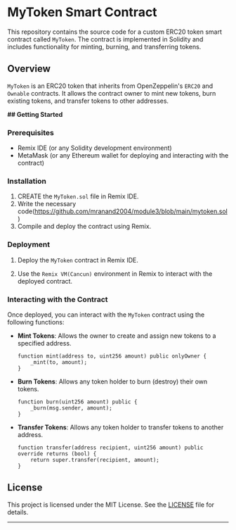 
# MyToken Smart Contract

This repository contains the source code for a custom ERC20 token smart contract called `MyToken`. The contract is implemented in Solidity and includes functionality for minting, burning, and transferring tokens.

## Overview

`MyToken` is an ERC20 token that inherits from OpenZeppelin's `ERC20` and `Ownable` contracts. It allows the contract owner to mint new tokens, burn existing tokens, and transfer tokens to other addresses.

**## Getting Started**

### Prerequisites

- Remix IDE (or any Solidity development environment)
- MetaMask (or any Ethereum wallet for deploying and interacting with the contract)

### Installation

1. CREATE the `MyToken.sol` file in Remix IDE.
2. Write the necessary code(https://github.com/mranand2004/module3/blob/main/mytoken.sol)
3. Compile and deploy the contract using Remix.

### Deployment

1. Deploy the `MyToken` contract in Remix IDE.

2. Use the `Remix VM(Cancun)` environment in Remix to interact with the deployed contract.

### Interacting with the Contract

Once deployed, you can interact with the `MyToken` contract using the following functions:

- **Mint Tokens**: Allows the owner to create and assign new tokens to a specified address.
  
  ```solidity
  function mint(address to, uint256 amount) public onlyOwner {
      _mint(to, amount);
  }
  ```

- **Burn Tokens**: Allows any token holder to burn (destroy) their own tokens.

  ```solidity
  function burn(uint256 amount) public {
      _burn(msg.sender, amount);
  }
  ```

- **Transfer Tokens**: Allows any token holder to transfer tokens to another address.

  ```solidity
  function transfer(address recipient, uint256 amount) public override returns (bool) {
      return super.transfer(recipient, amount);
  }
  ```

## License

This project is licensed under the MIT License. See the [LICENSE](./LICENSE) file for details.

---
